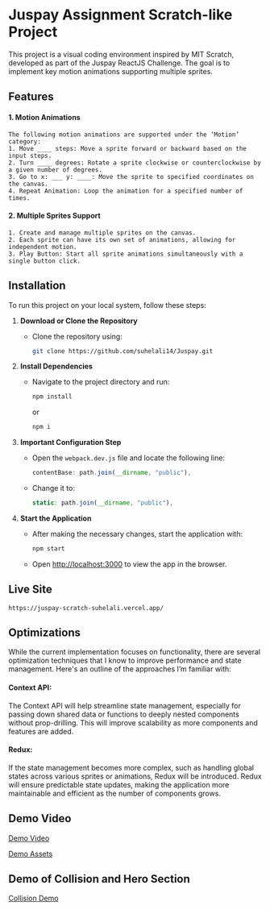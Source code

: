 

# Juspay Assignment Scratch-like Project

This project is a visual coding environment inspired by MIT Scratch, developed as part of the Juspay ReactJS Challenge. The goal is to implement key motion animations supporting multiple sprites.

## Features

#### 1. Motion Animations
```plaintext
The following motion animations are supported under the ‘Motion’ category:
1. Move ____ steps: Move a sprite forward or backward based on the input steps.
2. Turn ____ degrees: Rotate a sprite clockwise or counterclockwise by a given number of degrees.
3. Go to x: ___ y: ____: Move the sprite to specified coordinates on the canvas.
4. Repeat Animation: Loop the animation for a specified number of times.
```

#### 2. Multiple Sprites Support
```plaintext
1. Create and manage multiple sprites on the canvas.
2. Each sprite can have its own set of animations, allowing for independent motion.
3. Play Button: Start all sprite animations simultaneously with a single button click.
```

## Installation

To run this project on your local system, follow these steps:

1. **Download or Clone the Repository**
   - Clone the repository using:
     ```bash
     git clone https://github.com/suhelali14/Juspay.git
     ```
   
2. **Install Dependencies**
   - Navigate to the project directory and run:
     ```bash
     npm install
     ```
     or
     ```bash
     npm i
     ```

3. **Important Configuration Step**
   - Open the `webpack.dev.js` file and locate the following line:
     ```javascript
     contentBase: path.join(__dirname, "public"),
     ```
   - Change it to:
     ```javascript
     static: path.join(__dirname, "public"),
     ```

4. **Start the Application**
   - After making the necessary changes, start the application with:
     ```bash
     npm start
     ```
   - Open [http://localhost:3000](http://localhost:3000) to view the app in the browser.

## Live Site
```
https://juspay-scratch-suhelali.vercel.app/
```

## Optimizations

While the current implementation focuses on functionality, there are several optimization techniques that I know to improve performance and state management. Here's an outline of the approaches I’m familiar with:

#### Context API:
The Context API will help streamline state management, especially for passing down shared data or functions to deeply nested components without prop-drilling. This will improve scalability as more components and features are added.

#### Redux:
If the state management becomes more complex, such as handling global states across various sprites or animations, Redux will be introduced. Redux will ensure predictable state updates, making the application more maintainable and efficient as the number of components grows.

## Demo Video
[Demo Video](https://drive.google.com/file/d/17jnvtHKk2fHpT_9VXLvB6OxQP6LZwj8f/view?usp=drive_link)

[Demo Assets](https://github.com/user-attachments/assets/bd96ddb8-9cbb-4cec-916d-985a363227d1)

## Demo of Collision and Hero Section
[Collision Demo](https://github.com/user-attachments/assets/467912b9-8e1d-4ad4-a70d-c531c2867f45)


